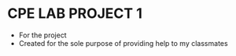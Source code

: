 # CPE LAB PROJECT 1
- For the project
- Created for the sole purpose of providing help to my classmates
